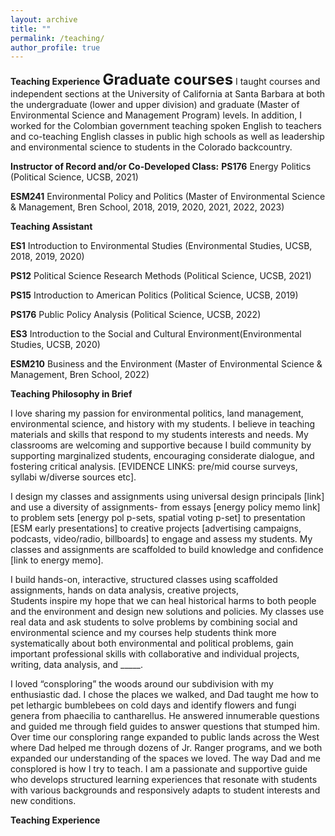 ```yaml
---
layout: archive
title: ""
permalink: /teaching/
author_profile: true
---
```



**Teaching Experience**
**<font size="5">Graduate courses</font>**
I taught courses and independent sections at the University of California at Santa Barbara at both the undergraduate (lower and upper division) and graduate (Master of Environmental Science and Management Program) levels. In addition, I worked for the Colombian government teaching spoken English to teachers and co-teaching English classes in public high schools as well as leadership and environmental science to students in the Colorado backcountry.

**Instructor of Record and/or Co-Developed Class:**
**PS176** Energy Politics (Political Science, UCSB, 2021)

**ESM241** Environmental Policy and Politics (Master of Environmental Science & Management, Bren School, 2018, 2019, 2020, 2021, 2022, 2023)

**Teaching Assistant**

**ES1** Introduction to Environmental Studies (Environmental Studies, UCSB, 2018, 2019, 2020)

**PS12** Political Science Research Methods (Political Science, UCSB, 2021)

**PS15** Introduction to American Politics (Political Science, UCSB, 2019)

**PS176** Public Policy Analysis (Political Science, UCSB, 2022)

**ES3** Introduction to the Social and Cultural Environment(Environmental Studies, UCSB, 2020)

**ESM210** Business and the Environment (Master of Environmental Science & Management, Bren School, 2022)


**Teaching Philosophy in Brief**

I love sharing my passion for environmental politics, land management, environmental science, and history with my students. I believe in teaching materials and skills that respond to my students interests and needs. 
My classrooms are welcoming and supportive because I build community by supporting marginalized students, encouraging considerate dialogue, and fostering critical analysis. [EVIDENCE LINKS: pre/mid course surveys, syllabi w/diverse sources etc].

I design my classes and assignments using universal design principals [link] and use a diversity of assignments- from essays [energy policy memo link] to problem sets [energy pol p-sets, spatial voting p-set] to presentation [ESM early presentations] to creative projects [advertising campaigns, podcasts, video/radio, billboards] to engage and assess my students. My classes and assignments are scaffolded to build knowledge and confidence [link to energy memo].

I build hands-on, interactive, structured classes using scaffolded assignments,  hands on data analysis, creative projects,  
Students inspire my hope that we can heal historical harms to both people and the environment and design new solutions and policies. My classes use real data and ask students to solve problems by combining social and environmental science and my courses help students think more systematically about both environmental and political problems,  gain important professional skills with collaborative and individual projects, writing, data analysis, and _____.  

I loved “consploring” the woods around our subdivision with my enthusiastic dad. I chose the places we walked, and Dad taught me how to pet lethargic bumblebees on cold days and identify flowers and fungi genera from phaecilia to cantharellus. He answered innumerable questions and guided me through field guides to answer questions that stumped him. Over time our consploring range expanded to public lands across the West where Dad helped me through dozens of Jr. Ranger programs, and we both expanded our understanding of the spaces we loved. The way Dad and me consplored is how I try to teach. I am a passionate and supportive guide who develops structured learning experiences that resonate with students with various backgrounds and responsively adapts to student interests and new conditions.

**Teaching Experience**




<!--**Teaching assistant**
**<font size="5">Graduate courses</font>**

**EDS241** Environmental Policy Evaluation (Master of Environmental Data Science, Bren School, 2022) 

**ESM204** Economics of Environmental Management (Master of Environmental Science & Management, Bren School, 2021)

**<font size="5">Undergraduate courses</font>**

**ES2** Introduction to Environmental Science (Environmental Studies, UCSB, 2021)

**ECON9** Principles of Economics (Department of Economics, UCSB, 2019)

**ECON10A** Intermediate Microeconomics (Department of Economics, UCSB, 2019)-->


